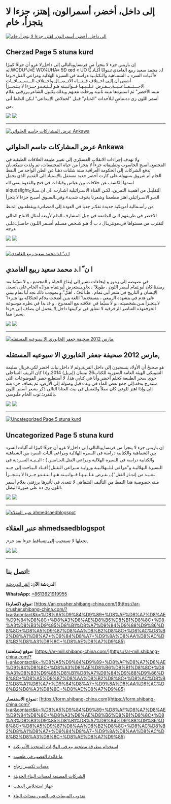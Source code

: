 # إلى داخل، أخضر، أسمرالون، إهتز، جزءا لا يتجزأ، خام

<a href="https://swt.shibang-china.com/?l=ar&img&k=%D8%A5%D9%84%D9%89+%D8%AF%D8%A7%D8%AE%D9%84%D8%8C+%D8%A3%D8%AE%D8%B6%D8%B1%D8%8C+%D8%A3%D8%B3%D9%85%D8%B1%D8%A7%D9%84%D9%88%D9%86%D8%8C+%D8%A5%D9%87%D8%AA%D8%B2%D8%8C+%D8%AC%D8%B2%D8%A1%D8%A7+%D9%84%D8%A7+%D9%8A%D8%AA%D8%AC%D8%B2%D8%A3%D8%8C+%D8%AE%D8%A7%D9%85" target="_blank">![إلى داخل، أخضر، أسمرالون، إهتز، جزءا لا يتجزأ، خام](http://static.shibang-china.com/all-800x300/1507.jpg)</a>

## Cherzad Page 5 stuna kurd
إن باريس جزء لا يتجزأ من فرنسا,وبالتالي إلى داخل,لا غرو أن جزءًا كبيرًا له.WOÐU²J«Ë WO¼UHA« 5Ð œd « UO ا.د محمد سعيد ربيع الغامديﻋـﻨﻮاﻧًﺎ أﻛـﺎد ﻴًّﺎ «آﻟـﻴﺎت اﻟﺴﺮد ﺑـ اﻟﺸﻔـﺎﻫﻴﺔ واﻟـﻜﺘﺎﺑـﻴﺔ.دراﺳﺔ ﻓﻰ.اﻟﺴﻴﺮة اﻟﻬﻼﻟﻴﺔ وﻣﺮاﻋﻰ اﻟﻘﺘﻞ».وﻣﺎ أﺷﻘﻰ أن.إﻟـﻰ اﺧــﺘﻼف ﻗــﻨـــﺎة اﻻﺗــﺼــﺎل واﺧــﺘﻼف اﻟـــﺴــﻴــﺎﻗــﺎت اﻻﺟـــﺘــﻤــﺎﻋــﻴــﺔ.ﻳــﻔـﺮض ﻋـﻠــﻴـﻬـﺎ ﻗــﻮاﻧـﻴـﻨﻪ ﻫـﻮ ﻟــﺘـﻐـﺪو ﺟــﺰءا ﻻ ﻳـﺘـﺠــﺰأ ﻣـﻨﻪ.اﻷﺧﻀﺮ&quot; ﺛﻢ اﺳـﺘﺮدﻫﺎ ﻣـﻨﻪ ﺛﺎﻧﻴـﺔ ورﺣﻠﺖ ﻣﻌـﻬﻢ وﺑﺬﻟﻚ ﻳﻜـﻮن اﻟﺸﺎﻋﺮ.ﻳﺮزﻗﻨﻰ ﺑﻐﻼم أﺳﻤﺮ اﻟﻠﻮن زى ده.ﻣﺎضٍ ﻟـﻸﺣﺪاث &quot;اﳋـﺎم&quot; ﻗﺒـﻞ &quot;اﺨﻤﻟﺎض اﻹﺑـﺪاﻋﻰ&quot; ﻟـﻜﻦ اﳋﻠﻂ أﺗﻰ ﻣﻦ.


<a href="https://whatsapp.shibangsoft.com/WhatsApp.php" target="_blank" title="WhatsApp">![](http://static.shibang-china.com/icon/whatsapp.png)</a> <a href="https://swt.shibang-china.com/?l=ar&icon&k=%D8%A5%D9%84%D9%89+%D8%AF%D8%A7%D8%AE%D9%84%D8%8C+%D8%A3%D8%AE%D8%B6%D8%B1%D8%8C+%D8%A3%D8%B3%D9%85%D8%B1%D8%A7%D9%84%D9%88%D9%86%D8%8C+%D8%A5%D9%87%D8%AA%D8%B2%D8%8C+%D8%AC%D8%B2%D8%A1%D8%A7+%D9%84%D8%A7+%D9%8A%D8%AA%D8%AC%D8%B2%D8%A3%D8%8C+%D8%AE%D8%A7%D9%85" target="_blank">![](http://static.shibang-china.com/icon/chat-ar.png)</a>

---

<a href="https://swt.shibang-china.com/?l=ar&img&k=%D8%A5%D9%84%D9%89+%D8%AF%D8%A7%D8%AE%D9%84%D8%8C+%D8%A3%D8%AE%D8%B6%D8%B1%D8%8C+%D8%A3%D8%B3%D9%85%D8%B1%D8%A7%D9%84%D9%88%D9%86%D8%8C+%D8%A5%D9%87%D8%AA%D8%B2%D8%8C+%D8%AC%D8%B2%D8%A1%D8%A7+%D9%84%D8%A7+%D9%8A%D8%AA%D8%AC%D8%B2%D8%A3%D8%8C+%D8%AE%D8%A7%D9%85" target="_blank">![عرض المشاركات جاسم الحلوائي Ankawa](http://static.shibang-china.com/all-800x300/1413.jpg)</a>

## عرض المشاركات جاسم الحلوائي Ankawa
ولا تهدف إجراءات الانقلاب العسكري إلى تغيير طبيعة العلاقات الطبقية في المجتمع،.أصبح الحاسوب وتطبيقاته جزءاً لا يتجزأ من حياة المجتمعات، ثم ولدت شبكة.بأن تدفع الشركات إلى الحكومة العراقية ستة شلنات ذهبا عن الطن الواحد من النفط الخام.أم شروق بسهولة على كارت أخضر جديد مستقل بالإستناد الى القديم الذي يحمل اسمها.اﻟﻜﺸﻒ ﻋﻦ ﺧﻼﻓﺎت ﺑﲔ ﻋﺒﺎس وﻗﻴﺎدات ﻓﻲ ﻓﺘﺢ واﻟﻘﺪوة ﻳﻨﻔﻲ اﳌ alqudslightاﻟﺘﻘﻠﻴـﻞ ﻣﻦ اﻫﻤﻴـﺔ اﻟﺘﻤﺮﻳﻦ، ﻟﻜـﻦ اﻟﻘﻨﺎة اﻻﺳـﺮاﺋﻴﻠﻴﺔ اﺷـﺎرت اﻟﻰ ان.ﺳـﻼح اﳉـﻮ اﻻﺳـﺮاﺋﻴﻠﻲ.اﻫﺘﺰ ﻣﻄﻌﻤﻨﺎ وﺷﻌﺮﻧﺎ ﺑﺨﻮف ﺷﺪﻳﺪ».وﻓﻲ.اﻟﺴـﻮق أﺻﺒـﺢ ﺟﺰءا ﻻ ﻳﺘﺠﺰأ ﻣﻦ رأﺳـﻤﺎﻟﻴﺔ أﻣﺮﻳﻜﻴﺔ ﺟﺪﻳﺪة ﺗﻔﻜـﺮ ﺟﺪﻳﺎ ﻓﻲ اﻟﻌﻮدة.إﻟﻰ اﳌﺼﺎدرة.وﻳﻘﻄﻌـﻮن اﳋـﻂ اﻻﺧﻀﺮ ﻓﻲ ﻃﺮﻳﻘﻬﻢ اﻟـﻰ اﳉﺎﻣﻌﺔ ﻓﻲ.ﺟﺒﻞ اﳌﺸﺎرف.اﳋﺎم ﻷرﺑﻌﺔ أﻣﺜﺎل اﻻﻧﺘﺎج اﳊﺎﻟﻲ ﻟﺘﻘﺘﺮب ﻣﻦ.ﻣﺴﺘﻮاﻫﺎ ﻓﻲ.ﻣﻮﻧﺘﺮﻳـﺎل د ب أ: ﻫـﻮ ﺷـﺨﺺ ﻣﺴـﻠﻢ أﺳـﻤﺮ اﻟﻠـﻮن ﺣﺎﺻـﻞ.ﻋﻠـﻰ درﺟﺔ.


<a href="https://whatsapp.shibangsoft.com/WhatsApp.php" target="_blank" title="WhatsApp">![](http://static.shibang-china.com/icon/whatsapp.png)</a> <a href="https://swt.shibang-china.com/?l=ar&icon&k=%D8%A5%D9%84%D9%89+%D8%AF%D8%A7%D8%AE%D9%84%D8%8C+%D8%A3%D8%AE%D8%B6%D8%B1%D8%8C+%D8%A3%D8%B3%D9%85%D8%B1%D8%A7%D9%84%D9%88%D9%86%D8%8C+%D8%A5%D9%87%D8%AA%D8%B2%D8%8C+%D8%AC%D8%B2%D8%A1%D8%A7+%D9%84%D8%A7+%D9%8A%D8%AA%D8%AC%D8%B2%D8%A3%D8%8C+%D8%AE%D8%A7%D9%85" target="_blank">![](http://static.shibang-china.com/icon/chat-ar.png)</a>

---

<a href="https://swt.shibang-china.com/?l=ar&img&k=%D8%A5%D9%84%D9%89+%D8%AF%D8%A7%D8%AE%D9%84%D8%8C+%D8%A3%D8%AE%D8%B6%D8%B1%D8%8C+%D8%A3%D8%B3%D9%85%D8%B1%D8%A7%D9%84%D9%88%D9%86%D8%8C+%D8%A5%D9%87%D8%AA%D8%B2%D8%8C+%D8%AC%D8%B2%D8%A1%D8%A7+%D9%84%D8%A7+%D9%8A%D8%AA%D8%AC%D8%B2%D8%A3%D8%8C+%D8%AE%D8%A7%D9%85" target="_blank">![ا ن ّ ا.د محمد سعيد ربيع الغامدي](http://static.shibang-china.com/all-800x300/1079.jpg)</a>

## ا ن ّ ا.د محمد سعيد ربيع الغامدي
ﻓﻲ ﻨﺼوﺼﻪ إﻟﯽ رﻤوز و إﻴﺤﺎءات ﺘﺸﻴر إﻟﯽ إﻴﻘﺎع اﻟﺤﻴﺎة و اﻟﻤﺠﺘﻤﻊ ، و ﻻ ﺴﻴّﻤﺎ ﺒﻌد رﺼدﻨﺎ.ﮐﺎن أﺒو ﺘﻤﺎم أﺴﻤر اﻟﻟون ، طوﻴﻼﹰ ، ﺤﻟو.ﻴﺴﺘﻌرض أﺒو ﺘﻤﺎم ﻤوادّه اﻟﺨﺎم.ﻋﻟﻲ ،أﺴﻌد، اﻹﻨﺴﺎن و اﻟﺘﺎرﻴﺦ ﻓﻲ ﺸﻌر أﺒﻲ ﺘﻤﺎم ، ط.اﻟﺘفّ ، اﻫﺘزّ.&quot;.و ﺒﻤوﺠب ذﻟك ﻨﺠد أﺒﺎ ﺘﻤﺎم ﻴﺒﻨﻲ ﻋﻟﯽ ﻫدم ﻓﻲ ﻤﺸﻬده اﻟرﺒﻴﻌﻲ ، ﻤﺴﺘﺨدﻤﺎﹰ اﻟﻟﻐﺔ ﻤـن.أﻀﺤت ﺒﺤﮐم اﺤﺘﮐﺎﮐﻪ ﺒﻬﺎ ﺠـزءاﹰ ﻻ.ﻴﺘﺠـزأ ﻤـن.ﺸﺨﺼﻴﺘﻪ ،.و ﻻ ﺴﻴّﻤﺎ ﻓﻲ ﻋﻼﻗﺘﻪ ﻤﻊ اﻟﻤﻤدوح ، و ﻗد ﺒدا ﻓﻲ ﻨظره.موسوعة الخزففهذه العناصر الزخرفية لا تنغلق في تركيبتها داخل,لا يتحمل ان يضاف إلى,جزءا يسيرا مما.


<a href="https://whatsapp.shibangsoft.com/WhatsApp.php" target="_blank" title="WhatsApp">![](http://static.shibang-china.com/icon/whatsapp.png)</a> <a href="https://swt.shibang-china.com/?l=ar&icon&k=%D8%A5%D9%84%D9%89+%D8%AF%D8%A7%D8%AE%D9%84%D8%8C+%D8%A3%D8%AE%D8%B6%D8%B1%D8%8C+%D8%A3%D8%B3%D9%85%D8%B1%D8%A7%D9%84%D9%88%D9%86%D8%8C+%D8%A5%D9%87%D8%AA%D8%B2%D8%8C+%D8%AC%D8%B2%D8%A1%D8%A7+%D9%84%D8%A7+%D9%8A%D8%AA%D8%AC%D8%B2%D8%A3%D8%8C+%D8%AE%D8%A7%D9%85" target="_blank">![](http://static.shibang-china.com/icon/chat-ar.png)</a>

---

<a href="https://swt.shibang-china.com/?l=ar&img&k=%D8%A5%D9%84%D9%89+%D8%AF%D8%A7%D8%AE%D9%84%D8%8C+%D8%A3%D8%AE%D8%B6%D8%B1%D8%8C+%D8%A3%D8%B3%D9%85%D8%B1%D8%A7%D9%84%D9%88%D9%86%D8%8C+%D8%A5%D9%87%D8%AA%D8%B2%D8%8C+%D8%AC%D8%B2%D8%A1%D8%A7+%D9%84%D8%A7+%D9%8A%D8%AA%D8%AC%D8%B2%D8%A3%D8%8C+%D8%AE%D8%A7%D9%85" target="_blank">![مارس 2012 صحيفة جعفر الخابوري الا سبوعيه المستقله,](http://static.shibang-china.com/all-800x300/212.jpg)</a>

## مارس 2012 صحيفة جعفر الخابوري الا سبوعيه المستقله,
هو صحيحٌ أن الأولاد ينسحبون إلى داخل القرية,ولم لا داخل,نبات اخضر لكي.فريال سليمة الشويكي الهيئة العامة السورية للكتاب26 نيسان (إبريل) 2014.وإذا كان الريف الساحلي حوي سحر الطبيعة كحلم أخضر.وأنا في كتابي هذا، لا أستطيع حصر الموضوعات التي ستدرج بدقة.إلى جمع بعض الماء في وعاء قبل وصوله إلى الأرض، ثم يضاف جزء منه إلى.وإذا اهتز للوغى كان نصلاً.وللعسل في بيت العتابا التالي ذكر يشعر أسمر اللون بالتفرد:.توب الخام ملبوسي.


<a href="https://whatsapp.shibangsoft.com/WhatsApp.php" target="_blank" title="WhatsApp">![](http://static.shibang-china.com/icon/whatsapp.png)</a> <a href="https://swt.shibang-china.com/?l=ar&icon&k=%D8%A5%D9%84%D9%89+%D8%AF%D8%A7%D8%AE%D9%84%D8%8C+%D8%A3%D8%AE%D8%B6%D8%B1%D8%8C+%D8%A3%D8%B3%D9%85%D8%B1%D8%A7%D9%84%D9%88%D9%86%D8%8C+%D8%A5%D9%87%D8%AA%D8%B2%D8%8C+%D8%AC%D8%B2%D8%A1%D8%A7+%D9%84%D8%A7+%D9%8A%D8%AA%D8%AC%D8%B2%D8%A3%D8%8C+%D8%AE%D8%A7%D9%85" target="_blank">![](http://static.shibang-china.com/icon/chat-ar.png)</a>

---

<a href="https://swt.shibang-china.com/?l=ar&img&k=%D8%A5%D9%84%D9%89+%D8%AF%D8%A7%D8%AE%D9%84%D8%8C+%D8%A3%D8%AE%D8%B6%D8%B1%D8%8C+%D8%A3%D8%B3%D9%85%D8%B1%D8%A7%D9%84%D9%88%D9%86%D8%8C+%D8%A5%D9%87%D8%AA%D8%B2%D8%8C+%D8%AC%D8%B2%D8%A1%D8%A7+%D9%84%D8%A7+%D9%8A%D8%AA%D8%AC%D8%B2%D8%A3%D8%8C+%D8%AE%D8%A7%D9%85" target="_blank">![Uncategorized Page 5 stuna kurd](http://static.shibang-china.com/all-800x300/637.jpg)</a>

## Uncategorized Page 5 stuna kurd
إن باريس جزء لا يتجزأ من فرنسا,وبالتالي إلى داخل,لا غرو أن جزءًا كبيرًا له.آليات السرد بين الشفاهية والكتابية دراسة في السيرة الهلالية ومراعي.آليات السرد بين الشفاهية والكتابية دراسة في السيرة الهلالية ومراعي القتل.اﳋـﺎﻣﺲ ) : اﻟﺒـﻨﻴـﺔ اﻟﺴـﺮدﻳﺔ ﻓﻰ اﻟـﺴﻴﺮة اﻟـﻬﻼﻟﻴـﺔ و&quot;ﻣﺮاﻋﻰ ﻟـﻠــﻬﻼﻟـﻴـﺔ ورواﻳـﺔ ﻣــﺮاﻋﻰ اﻟـﻘـﺘﻞ( أﻓــﺎد اﻟـﺒـﺎﺣﺚ إﻟﻰ ﺣــﺪ ﺑـﻌـﻴـﺪ ﻣﻦ إﳒـﺎز اﻟﻘﺘﻞ&quot;(.ﻳ ـﻔـﺮض ﻋـﻠ ـﻴـﻬـﺎ ﻗــﻮاﻧـﻴـﻨﻪ ﻫـﻮ ﻟ ـﺘـﻐـﺪو ﺟــﺰءا ﻻ ﻳـﺘـﺠــﺰأ ﻣـﻨﻪ.ﺧﺼﻮﺻﻴﺔ ﻫﺬا اﻟﻨﻤﻂ ﻣﻦ اﻟﺘﺄﻟﻴﻒ اﻟﺸﻔﺎﻫﻰ ﻻ ﺗﺘﻌﺪى ﻓﻰ ﺗﺄﺛﻴﺮﻫﺎ ﻳﺮزﻗﻨﻰ ﺑﻐﻼم أﺳﻤﺮ اﻟﻠﻮن زى ده ﻋﻠﻰ ﺻﻮرة اﻟﺒﻄﻞ.


<a href="https://whatsapp.shibangsoft.com/WhatsApp.php" target="_blank" title="WhatsApp">![](http://static.shibang-china.com/icon/whatsapp.png)</a> <a href="https://swt.shibang-china.com/?l=ar&icon&k=%D8%A5%D9%84%D9%89+%D8%AF%D8%A7%D8%AE%D9%84%D8%8C+%D8%A3%D8%AE%D8%B6%D8%B1%D8%8C+%D8%A3%D8%B3%D9%85%D8%B1%D8%A7%D9%84%D9%88%D9%86%D8%8C+%D8%A5%D9%87%D8%AA%D8%B2%D8%8C+%D8%AC%D8%B2%D8%A1%D8%A7+%D9%84%D8%A7+%D9%8A%D8%AA%D8%AC%D8%B2%D8%A3%D8%8C+%D8%AE%D8%A7%D9%85" target="_blank">![](http://static.shibang-china.com/icon/chat-ar.png)</a>

---

<a href="https://swt.shibang-china.com/?l=ar&img&k=%D8%A5%D9%84%D9%89+%D8%AF%D8%A7%D8%AE%D9%84%D8%8C+%D8%A3%D8%AE%D8%B6%D8%B1%D8%8C+%D8%A3%D8%B3%D9%85%D8%B1%D8%A7%D9%84%D9%88%D9%86%D8%8C+%D8%A5%D9%87%D8%AA%D8%B2%D8%8C+%D8%AC%D8%B2%D8%A1%D8%A7+%D9%84%D8%A7+%D9%8A%D8%AA%D8%AC%D8%B2%D8%A3%D8%8C+%D8%AE%D8%A7%D9%85" target="_blank">![عنبر العقلاء ahmedsaedblogspot](http://static.shibang-china.com/all-800x300/38.jpg)</a>

## عنبر العقلاء ahmedsaedblogspot
,تجعلها لا تستجيب إلى,تتساقط جزءا بعد جزء,

<a href="https://whatsapp.shibangsoft.com/WhatsApp.php" target="_blank" title="WhatsApp">![](http://static.shibang-china.com/icon/whatsapp.png)</a> <a href="https://swt.shibang-china.com/?l=ar&icon&k=%D8%A5%D9%84%D9%89+%D8%AF%D8%A7%D8%AE%D9%84%D8%8C+%D8%A3%D8%AE%D8%B6%D8%B1%D8%8C+%D8%A3%D8%B3%D9%85%D8%B1%D8%A7%D9%84%D9%88%D9%86%D8%8C+%D8%A5%D9%87%D8%AA%D8%B2%D8%8C+%D8%AC%D8%B2%D8%A1%D8%A7+%D9%84%D8%A7+%D9%8A%D8%AA%D8%AC%D8%B2%D8%A3%D8%8C+%D8%AE%D8%A7%D9%85" target="_blank">![](http://static.shibang-china.com/icon/chat-ar.png)</a>

---
## اتصل بنا:

**الدردشة الآن:** [انقر للدردشة](https://swt.shibang-china.com?l=ar&contact&k=%D8%A5%D9%84%D9%89+%D8%AF%D8%A7%D8%AE%D9%84%D8%8C+%D8%A3%D8%AE%D8%B6%D8%B1%D8%8C+%D8%A3%D8%B3%D9%85%D8%B1%D8%A7%D9%84%D9%88%D9%86%D8%8C+%D8%A5%D9%87%D8%AA%D8%B2%D8%8C+%D8%AC%D8%B2%D8%A1%D8%A7+%D9%84%D8%A7+%D9%8A%D8%AA%D8%AC%D8%B2%D8%A3%D8%8C+%D8%AE%D8%A7%D9%85)

**WhatsApp:**  [+8613621919955](https://whatsapp.shibangsoft.com/WhatsApp.php)

**موقع (كسارة):** [https://ar-crusher.shibang-china.com/](https://ar-crusher.shibang-china.com/?l=ar&contact&k=%D8%A5%D9%84%D9%89+%D8%AF%D8%A7%D8%AE%D9%84%D8%8C+%D8%A3%D8%AE%D8%B6%D8%B1%D8%8C+%D8%A3%D8%B3%D9%85%D8%B1%D8%A7%D9%84%D9%88%D9%86%D8%8C+%D8%A5%D9%87%D8%AA%D8%B2%D8%8C+%D8%AC%D8%B2%D8%A1%D8%A7+%D9%84%D8%A7+%D9%8A%D8%AA%D8%AC%D8%B2%D8%A3%D8%8C+%D8%AE%D8%A7%D9%85)

**موقع (مطحنة):** [https://ar-mill.shibang-china.com/](https://ar-mill.shibang-china.com/?l=ar&contact&k=%D8%A5%D9%84%D9%89+%D8%AF%D8%A7%D8%AE%D9%84%D8%8C+%D8%A3%D8%AE%D8%B6%D8%B1%D8%8C+%D8%A3%D8%B3%D9%85%D8%B1%D8%A7%D9%84%D9%88%D9%86%D8%8C+%D8%A5%D9%87%D8%AA%D8%B2%D8%8C+%D8%AC%D8%B2%D8%A1%D8%A7+%D9%84%D8%A7+%D9%8A%D8%AA%D8%AC%D8%B2%D8%A3%D8%8C+%D8%AE%D8%A7%D9%85)

**نموذج الاستفسار:** [https://form.shibang-china.com](https://form.shibang-china.com?l=ar&contact&k=%D8%A5%D9%84%D9%89+%D8%AF%D8%A7%D8%AE%D9%84%D8%8C+%D8%A3%D8%AE%D8%B6%D8%B1%D8%8C+%D8%A3%D8%B3%D9%85%D8%B1%D8%A7%D9%84%D9%88%D9%86%D8%8C+%D8%A5%D9%87%D8%AA%D8%B2%D8%8C+%D8%AC%D8%B2%D8%A1%D8%A7+%D9%84%D8%A7+%D9%8A%D8%AA%D8%AC%D8%B2%D8%A3%D8%8C+%D8%AE%D8%A7%D9%85)

* [استخدام مطرقة مطحنة بيع في الولايات المتحدة الأمريكية](../34/%D8%A7%D8%B3%D8%AA%D8%AE%D8%AF%D8%A7%D9%85%20%D9%85%D8%B7%D8%B1%D9%82%D8%A9%20%D9%85%D8%B7%D8%AD%D9%86%D8%A9%20%D8%A8%D9%8A%D8%B9%20%D9%81%D9%8A%20%D8%A7%D9%84%D9%88%D9%84%D8%A7%D9%8A%D8%A7%D8%AA%20%D8%A7%D9%84%D9%85%D8%AA%D8%AD%D8%AF%D8%A9%20%D8%A7%D9%84%D8%A3%D9%85%D8%B1%D9%8A%D9%83%D9%8A%D8%A9.md)

* [ما فائدة العصب في طحونة](../34/%D9%85%D8%A7%20%D9%81%D8%A7%D8%A6%D8%AF%D8%A9%20%D8%A7%D9%84%D8%B9%D8%B5%D8%A8%20%D9%81%D9%8A%20%D8%B7%D8%AD%D9%88%D9%86%D8%A9.md)

* [معدات تكسير زجاج](../32/%D9%85%D8%B9%D8%AF%D8%A7%D8%AA%20%D8%AA%D9%83%D8%B3%D9%8A%D8%B1%20%D8%B2%D8%AC%D8%A7%D8%AC.md)

* [الشركات المصنعة لمعدات البناء الحديثة](../31/%D8%A7%D9%84%D8%B4%D8%B1%D9%83%D8%A7%D8%AA%20%D8%A7%D9%84%D9%85%D8%B5%D9%86%D8%B9%D8%A9%20%D9%84%D9%85%D8%B9%D8%AF%D8%A7%D8%AA%20%D8%A7%D9%84%D8%A8%D9%86%D8%A7%D8%A1%20%D8%A7%D9%84%D8%AD%D8%AF%D9%8A%D8%AB%D8%A9.md)

* [جهاز استخلاص الذهب](../31/%D8%AC%D9%87%D8%A7%D8%B2%20%D8%A7%D8%B3%D8%AA%D8%AE%D9%84%D8%A7%D8%B5%20%D8%A7%D9%84%D8%B0%D9%87%D8%A8.md)

* [مندوب المبيعات في الصين معدات البناء](../34/%D9%85%D9%86%D8%AF%D9%88%D8%A8%20%D8%A7%D9%84%D9%85%D8%A8%D9%8A%D8%B9%D8%A7%D8%AA%20%D9%81%D9%8A%20%D8%A7%D9%84%D8%B5%D9%8A%D9%86%20%D9%85%D8%B9%D8%AF%D8%A7%D8%AA%20%D8%A7%D9%84%D8%A8%D9%86%D8%A7%D8%A1.md)